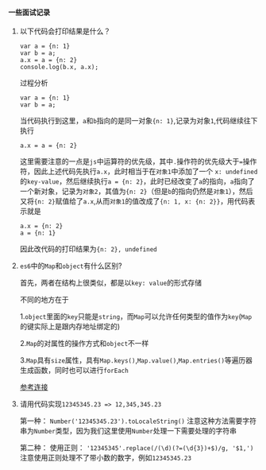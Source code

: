 #### 一些面试记录

1. 以下代码会打印结果是什么？
    ```
    var a = {n: 1}
    var b = a;
    a.x = a = {n: 2}
    console.log(b.x, a.x);
    ```
    过程分析
    ```
    var a = {n: 1}
    var b = a;
    ```
    当代码执行到这里，`a`和`b`指向的是同一对象`{n: 1}`,记录为对象`1`,代码继续往下执行
    ```
    a.x = a = {n: 2}
    ```
    这里需要注意的一点是`js`中运算符的优先级，其中`.`操作符的优先级大于`=`操作符，因此上述代码先执行`a.x`，此时相当于在`对象1`中添加了一个 `x: undefined`的`key-value`，然后继续执行`a = {n: 2}`，此时已经改变了`a`的指向，`a`指向了一个新对象，记录为`对象2`，其值为`{n: 2}`（但是`b`的指向仍然是`对象1`），然后又将`{n: 2}`赋值给了`a.x`,从而`对象1`的值改成了`{n: 1, x: {n: 2}}`，用代码表示就是
    ```
    a.x = {n: 2}
    a = {n: 1}
    ```
    因此改代码的打印结果为`{n: 2}, undefined`
2. `es6`中的`Map`和`object`有什么区别?

    首先，两者在结构上很类似，都是以`key: value`的形式存储

    不同的地方在于

      1.`object`里面的`key`只能是`string`，而`Map`可以允许任何类型的值作为`key`(`Map`的键实际上是跟内存地址绑定的)

      2.`Map`的对属性的操作方式和`object`不一样

      3.`Map`具有`size`属性，具有`Map.keys()`,`Map.value()`,`Map.entries()`等遍历器生成函数，同时也可以进行`forEach`

    [参考连接](http://es6.ruanyifeng.com/#docs/set-map#Map)

3. 请用代码实现`12345345.23 => 12,345,345.23`

    第一种：
    `Number('12345345.23').toLocaleString()`
    注意这种方法需要字符串为`Number`类型，因为我们这里使用`Number`处理一下需要处理的字符串

    第二种：
    使用正则：
    `'12345345'.replace(/(\d)(?=(\d{3})+$)/g, '$1,')`
    注意使用正则处理不了带小数的数字，例如`12345345.23`
